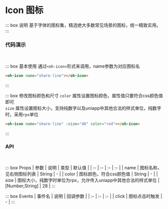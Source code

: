 # Icon 图标

::: box 说明
基于字体的图标集，精选绝大多数常见场景的图标，统一精致实用。
:::

### 代码演示
<br/>

::: box 基本使用
通过`<oh-icon>`形式来调用，name参数为对应图标名

``` html
<oh-icon name="share-line"></oh-icon>
```
:::

::: box 修改图标颜色和尺寸
`color` 属性设置图标颜色，属性值只要符合css颜色值即可  
`size` 属性设置图标大小，支持纯数字以及uniapp中其他合法的样式单位，纯数字时，采用`rpx`单位

```html
<oh-icon name="share-line" :size="40" color="red"></oh-icon>
```
:::

### API
<br/>

::: box  Props
|  参数   | 说明  |  类型   | 默认值  |
|  :-  | :-  |  :-   | :-  |
| name  | 图标名称，见右侧图标列表 |  String   | -  |
| color  | 图标颜色，符合css颜色值 |  String   | -  |
| size  | 图标大小，纯数字时单位为rpx，允许传入uniapp中其他合法的样式单位 |  [Number,String]   | 28  |
:::

::: box  Events
|  事件名   | 说明  |  回调参数   |
|  :-  | :-  |  :-   |
| click  | 图标点击时触发 |  -   |
:::